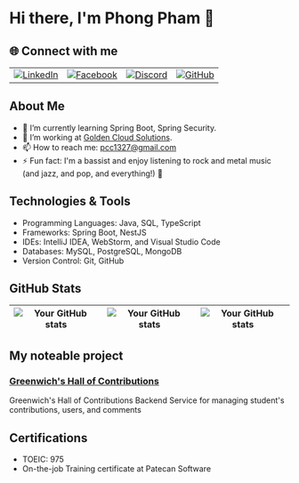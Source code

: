 # Hi there, I'm Phong Pham 👋

## 🌐 Connect with me
<div align="center">
  <table>
    <tr>
      <td align="center">
        <a href="https://www.linkedin.com/in/peguin/" target="_blank">
          <img src="https://img.shields.io/badge/LinkedIn-%230A66C2.svg?style=for-the-badge&logo=linkedin&logoColor=white" alt="LinkedIn">
        </a>
      </td>
      <td align="center">
        <a href="https://facebook.com/leopeguin818" target="_blank">
          <img src="https://img.shields.io/badge/Facebook-%231877F2?style=for-the-badge&logo=facebook&logoColor=white" alt="Facebook">
        </a>
      </td>
      <td align="center">
        <a href="discordapp.com/users/924632491275485185" target="_blank">
          <img src="https://img.shields.io/badge/Discord-%237289DA?style=for-the-badge&logo=discord&logoColor=white" alt="Discord">
        </a>
      </td>
      <td align="center">
        <a href="https://github.com/peguin818" target="_blank">
          <img src="https://img.shields.io/badge/GitHub-%23121011?style=for-the-badge&logo=github&logoColor=white" alt="GitHub">
        </a>
      </td>
  </table>
</div>

## About Me
- 🌱 I’m currently learning Spring Boot, Spring Security.
- 💼 I’m working at [Golden Cloud Solutions](https://goldencloudsolutions.com/).
- 📫 How to reach me: [pcc1327@gmail.com](mailto:pcc1327@gmail.com)
- ⚡ Fun fact: I'm a bassist and enjoy listening to rock and metal music (and jazz, and pop, and everything!) 🎸

## Technologies & Tools
- Programming Languages: Java, SQL, TypeScript
- Frameworks: Spring Boot, NestJS
- IDEs: IntelliJ IDEA, WebStorm, and Visual Studio Code
- Databases: MySQL, PostgreSQL, MongoDB
- Version Control: Git, GitHub

## GitHub Stats
| ![Your GitHub stats](https://github-readme-stats.vercel.app/api?username=peguin818&show_icons=true&theme=radical&hide_border=true&include_all_commits=true)  | ![Your GitHub stats](https://github-profile-summary-cards.vercel.app/api/cards/repos-per-language?username=peguin818&show_icons=true&theme=radical) | ![Your GitHub stats](https://github-readme-stats.vercel.app/api/top-langs/?username=peguin818&hide=html&hide_border=true&layout=compact&langs_count=6&theme=radical) |
| ------------- | ------------- | ------------- |

## My noteable project
### [Greenwich's Hall of Contributions](https://github.com/Alanle1011/gwbackend-1640)
Greenwich's Hall of Contributions Backend Service for managing student's contributions, users, and comments

## Certifications
- TOEIC: 975
- On-the-job Training certificate at Patecan Software




<!--
**peguin818/peguin818** is a ✨ _special_ ✨ repository because its `README.md` (this file) appears on your GitHub profile.

Here are some ideas to get you started:

- 🔭 I’m currently working on ...
- 🌱 I’m currently learning ...
- 👯 I’m looking to collaborate on ...
- 🤔 I’m looking for help with ...
- 💬 Ask me about ...
- 📫 How to reach me: ...
- 😄 Pronouns: ...
- ⚡ Fun fact: ...
-->
